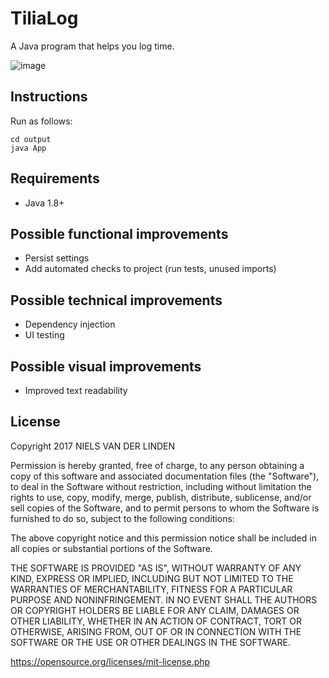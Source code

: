 # TiliaLog

A Java program that helps you log time.

![image](https://s2.postimg.org/urwvo9m9l/tilialog_0_7_reduced.png)

## Instructions

Run as follows:

    cd output
    java App

## Requirements

* Java 1.8+

## Possible functional improvements

* Persist settings
* Add automated checks to project (run tests, unused imports)

## Possible technical improvements

* Dependency injection
* UI testing

## Possible visual improvements

* Improved text readability

## License

Copyright 2017 NIELS VAN DER LINDEN

Permission is hereby granted, free of charge, to any person obtaining a copy of this software and associated documentation files (the "Software"), to deal in the Software without restriction, including without limitation the rights to use, copy, modify, merge, publish, distribute, sublicense, and/or sell copies of the Software, and to permit persons to whom the Software is furnished to do so, subject to the following conditions:

The above copyright notice and this permission notice shall be included in all copies or substantial portions of the Software.

THE SOFTWARE IS PROVIDED "AS IS", WITHOUT WARRANTY OF ANY KIND, EXPRESS OR IMPLIED, INCLUDING BUT NOT LIMITED TO THE WARRANTIES OF MERCHANTABILITY, FITNESS FOR A PARTICULAR PURPOSE AND NONINFRINGEMENT. IN NO EVENT SHALL THE AUTHORS OR COPYRIGHT HOLDERS BE LIABLE FOR ANY CLAIM, DAMAGES OR OTHER LIABILITY, WHETHER IN AN ACTION OF CONTRACT, TORT OR OTHERWISE, ARISING FROM, OUT OF OR IN CONNECTION WITH THE SOFTWARE OR THE USE OR OTHER DEALINGS IN THE SOFTWARE.

https://opensource.org/licenses/mit-license.php
